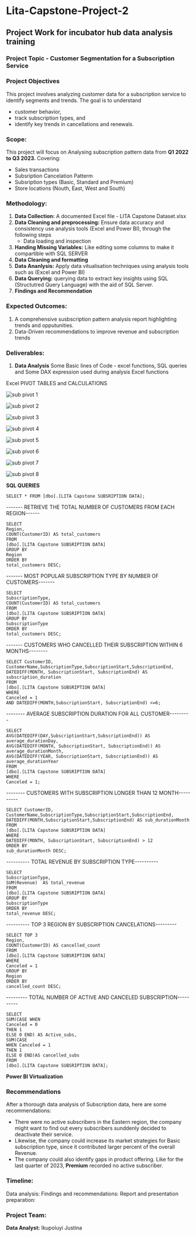 # Lita-Capstone-Project-2
## Project Work for incubator hub data analysis training 
### Project Topic - Customer Segmentation for a Subscription Service


### Project Objectives
This project involves analyzing customer data for a subscription service to identify segments and trends. The goal is to understand 
- customer behavior,
- track subscription types, and
- identify key trends in cancellations and renewals.

### Scope:
This project will focus on Analysing subscription pattern data from **Q1 2022 to Q3 2023.** Covering:

- Sales transactions
- Subsription Cancelation Patterm
- Subsription types (Basic, Standard and Premium)
- Store locations (Nouth, East, West and South)


### Methodology:
1. **Data Collection:** A documented Excel file - LITA Capstone Dataset.xlsx
2. **Data Cleaning and preprocessing:** Ensure data accuracy and consistency use analysis tools (Excel and Power BI), through the following steps
   - Data loading and inspection
3. **Handing Missing Variables:** Like editing some columns to make it compartible with SQL SERVER
4. **Data Cleaning and formatting**
5. **Data Ananlysis:** Apply data vitualisation techniques using analysis tools such as (Excel and Power BI)
6. **Data Querying:** querying data to extract key insights using SQL (Structutred Query Language) with the aid of SQL Server.
7. **Findings and Recommendation**
  
### Expected Outcomes:
1. A comprehensive susbscription pattern analysis report highlighting trends and opputunities.
2. Data-Driven recommendations to improve revenue and subscription trends


### Deliverables:
1. **Data Analysis**
Some Basic lines of Code - excel functions, SQL queries and Some DAX expression used during analysis Excel functions

Excel PIVOT TABLES and CALCULATIONS

![sub pivot 1](https://github.com/user-attachments/assets/84e41da7-17d1-4ca6-a55b-6331086a2831)

![sub pivot 2](https://github.com/user-attachments/assets/56fbd119-18ae-40ee-ac91-1e6280bf43c7)

![sub pivot 3](https://github.com/user-attachments/assets/f96fdcb0-deaf-4066-8bba-91106aa1ae76)

![sub pivot 4](https://github.com/user-attachments/assets/cffbd812-bbe9-4cac-b17f-59ed603d7ca1)

![sub pivot 5](https://github.com/user-attachments/assets/0a9e484c-de26-4815-bb48-90f3d6e75686)

![sub pivot 6](https://github.com/user-attachments/assets/acdc5652-9a0d-4753-abcc-e4712cbdfa6d)

![sub pivot 7](https://github.com/user-attachments/assets/6bebd28d-744f-4682-a502-ff578bdeccc1)

![sub pivot 8](https://github.com/user-attachments/assets/83cb5f39-7e49-421e-9bb9-d95653031307)




**SQL QUERIES**
 
  ~~~
  SELECT * FROM [dbo].[LITA Capstone SUBSRIPTION DATA];
~~~

------- RETRIEVE THE TOTAL NUMBER OF CUSTOMERS FROM EACH REGION------

~~~
SELECT 
Region,
COUNT(CustomerID) AS total_customers
FROM
[dbo].[LITA Capstone SUBSRIPTION DATA]
GROUP BY
Region
ORDER BY
total_customers DESC;
~~~


------- MOST POPULAR SUBSCRIPTION TYPE BY NUMBER OF CUSTOMERS-------
~~~
SELECT
SubscriptionType,
COUNT(CustomerID) AS total_customers
FROM 
[dbo].[LITA Capstone SUBSRIPTION DATA]
GROUP BY 
SubscriptionType
ORDER BY
total_customers DESC;
~~~

------- CUSTOMERS WHO CANCELLED THEIR SUBSCRIPTION WITHIN 6 MONTHS--------
~~~
SELECT CustomerID, CustomerName,SubscriptionType,SubscriptionStart,SubscriptionEnd,
DATEDIFF(MONTH, SubscriptionStart, SubscriptionEnd) AS subscription_duration
FROM
[dbo].[LITA Capstone SUBSRIPTION DATA]
WHERE 
Canceled = 1
AND DATEDIFF(MONTH,SubscriptionStart, SubscriptionEnd) <=6;
~~~


-------- AVERAGE SUBSCRIPTION DURATION FOR ALL CUSTOMER---------
~~~
SELECT
AVG(DATEDIFF(DAY,SubscriptionStart,SubscriptionEnd)) AS
average_durationDay,
AVG(DATEDIFF(MONTH, SubscriptionStart, SubscriptionEnd)) AS
average_durationMonth,
AVG(DATEDIFF(YEAR, SubscriptionStart, SubscriptionEnd)) AS
average_durationYear
FROM
[dbo].[LITA Capstone SUBSRIPTION DATA]
WHERE
Canceled = 1;
~~~

-------- CUSTOMERS WITH SUBSCRIPTION LONGER THAN 12 MONTH----------
~~~
SELECT CustomerID, CustomerName,SubscriptionType,SubscriptionStart,SubscriptionEnd,
DATEDIFF(MONTH,SubscriptionStart,SubscriptionEnd) AS sub_durationMonth
FROM
[dbo].[LITA Capstone SUBSRIPTION DATA]
WHERE
DATEDIFF(MONTH, SubscriptionStart, SubscriptionEnd) > 12
ORDER BY
sub_durationMonth DESC;
~~~

---------- TOTAL REVENUE BY SUBSCRIPTION TYPE----------
~~~
SELECT
SubscriptionType,
SUM(Revenue)  AS total_revenue
FROM
[dbo].[LITA Capstone SUBSRIPTION DATA]
GROUP BY
SubscriptionType
ORDER BY
total_revenue DESC;
~~~

---------- TOP 3 REGION BY SUBSCRIPTION CANCELATIONS---------
~~~
SELECT TOP 3
Region,
COUNT(CustomerID) AS cancelled_count
FROM
[dbo].[LITA Capstone SUBSRIPTION DATA]
WHERE
Canceled = 1
GROUP BY 
Region
ORDER BY
cancelled_count DESC;
~~~


---------	TOTAL NUMBER OF ACTIVE AND CANCELED SUBSCRIPTION----------
~~~
SELECT
SUM(CASE WHEN 
Canceled = 0 
THEN 1
ELSE 0 END) AS Active_subs,
SUM(CASE 
WHEN Canceled = 1 
THEN 1 
ELSE 0 END)AS cancelled_subs
FROM
[dbo].[LITA Capstone SUBSRIPTION DATA];
~~~
**Power BI Virtualization**

### Recommendations
After a thorough data analysis of Subscription data, here are some recommendations:

- There were no active subscribers in the Eastern region, the company might want to find out every subscribers sunddenly decided to deactivate their service.
- Likewise, the company could increase its market strategies for Basic subscription type, since it contributed larger percent of the overall Revenue.
- The company could also identify gaps in product offering. Like for the last quarter of 2023, **Premium** recorded no active subscriber.

### Timeline:
Data analysis:
Findings and recommendations:
Report and presentation preparation:


### Project Team:
**Data Analyst:** Ikupoluyi Justina
